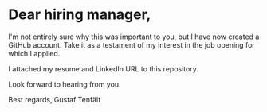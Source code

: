 # Dear hiring manager,

I'm not entirely sure why this was important to you, but I have now created a GitHub account. Take it as a testament of my interest in the job opening for which I applied. 

I attached my resume and LinkedIn URL to this repository.

Look forward to hearing from you. 

Best regards,
Gustaf Tenfält
